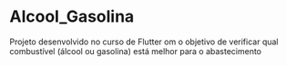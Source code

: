 # Alcool_Gasolina

Projeto desenvolvido no curso de Flutter om o objetivo de verificar qual combustível (álcool ou gasolina) está melhor para o abastecimento

